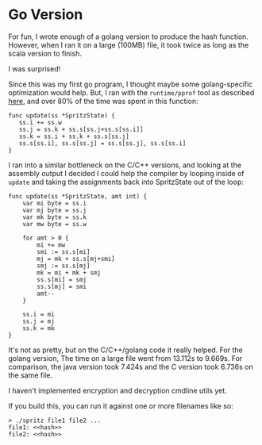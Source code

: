 # Go Version

For fun, I wrote enough of a golang version to produce the hash
function.  However, when I ran it on a large (100MB) file, it
took twice as long as the scala version to finish.

I was surprised!

Since this was my first go program, I thought maybe some 
golang-specific optimization would help.  But, I ran with the 
`runtime/pprof` tool as described [here][1], and over 80% 
of the time was spent in this function:

```
func update(ss *SpritzState) {
   ss.i += ss.w
   ss.j = ss.k + ss.s[ss.j+ss.s[ss.i]]
   ss.k = ss.i + ss.k + ss.s[ss.j]
   ss.s[ss.i], ss.s[ss.j] = ss.s[ss.j], ss.s[ss.i]
}

```

I ran into a similar bottleneck on the C/C++ versions,
and looking at the assembly output I decided I could help
the compiler by looping inside of `update` and taking the 
assignments back into SpritzState out of the loop:

```
func update(ss *SpritzState, amt int) {
	var mi byte = ss.i
	var mj byte = ss.j
	var mk byte = ss.k
	var mw byte = ss.w

	for amt > 0 {
		mi += mw
		smi := ss.s[mi]
		mj = mk + ss.s[mj+smi]
		smj := ss.s[mj]
		mk = mi + mk + smj
		ss.s[mi] = smj
		ss.s[mj] = smi
		amt--
	}

	ss.i = mi
	ss.j = mj
	ss.k = mk
}
```

It's not as pretty, but on the C/C++/golang code it really
helped.  For the golang version, The time on a large file
went from 13.112s to 9.669s.  For comparison, the java
version took 7.424s and the C version took 6.736s on the
same file.

I haven't implemented encryption and decryption cmdline utils
yet.

If you build this, you can run it against one or more filenames like so:

```
> ./spritz file1 file2 ...
file1: <<hash>>
file2: <<hash>>

```

[1]: http://blog.golang.org/profiling-go-programs

